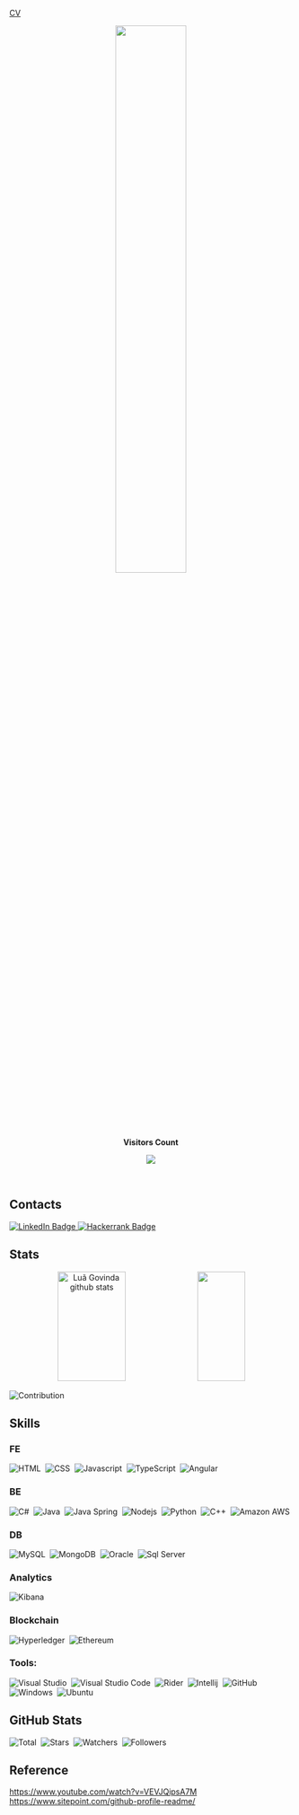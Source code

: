 [CV](https://www.canva.com/design/DAE_seh-8Rk/lbx5UZfgk46Ed9wsDlclsw/view?utm_content=DAE_seh-8Rk&utm_campaign=designshare&utm_medium=link2&utm_source=sharebutton)

<div id="header" align="center">
  <img src="https://media.giphy.com/media/eg4q8ka6zQuQ2qgKwe/giphy.gif" width="50%"/>
</div>

<div align="center">
<br><p align="centre"><b>Visitors Count</b></p>  
<p align="center"><img align="center" src="https://profile-counter.glitch.me/{govinda777}/count.svg" /></p> 
<br></div>

## Contacts

<div id="badges">
  <a href="https://www.linkedin.com/in/govinda777">
    <img src="https://img.shields.io/badge/LinkedIn-blue?logo=linkedin&logoColor=white&style=for-the-badge" alt="LinkedIn Badge"/>
  </a>
  <a href="https://www.hackerrank.com/govinda777">
    <img src="https://img.shields.io/badge/Hackerrank?style=for-the-badge&logo=Hackerrank&logoColor=white" alt="Hackerrank Badge"/>
  </a>
</div>

## Stats

<div align="center">  
  <img width="49%" height="195px" src="https://github-readme-stats.vercel.app/api?username=govinda777&show_icons=true&count_private=true&hide_border=true&title_color=00bfbf&icon_color=00bfbf&text_color=c9d1d9&bg_color=0d1117" alt="Luã Govinda github stats" /> 
  <img width="41%" height="195px" src="https://github-readme-stats.vercel.app/api/top-langs/?username=govinda777&layout=compact&hide_border=true&title_color=00bfbf&text_color=00bfbf&bg_color=0d1117" />
</div>

![Contribution](https://activity-graph.herokuapp.com/graph?username=govinda777&theme=gotham&hide_border=true&area=true)

## Skills
 
### FE
![HTML](https://img.shields.io/badge/-HTML-0D1117?style=for-the-badge&logo=html5&labelColor=0D1117)&nbsp;
![CSS](https://img.shields.io/badge/-CSS-0D1117?style=for-the-badge&logo=CSS3&logoColor=1572B6&labelColor=0D1117)&nbsp;
![Javascript](https://img.shields.io/badge/-Javascript-0D1117?style=for-the-badge&logo=javascript&labelColor=0D1117)&nbsp;
![TypeScript](https://img.shields.io/badge/-TypeScript-0D1117?style=for-the-badge&logo=typescript&labelColor=0D1117)&nbsp;
![Angular](https://img.shields.io/badge/-Angular-0D1117?style=for-the-badge&logo=angular&labelColor=0D1117)&nbsp;

### BE

![C#](https://img.shields.io/badge/-cSharp-0D1117?style=for-the-badge&logo=c-sharp)&nbsp; 
![Java](https://img.shields.io/badge/-Java-0D1117?style=for-the-badge&logo=java)&nbsp;
![Java Spring](https://img.shields.io/badge/Spring-6DB33F?style=for-the-badge&logo=spring&logoColor=white)&nbsp;
![Nodejs](https://img.shields.io/badge/-Node.js-0D1117?style=for-the-badge&logo=node.js)&nbsp;
![Python](https://img.shields.io/badge/-Python-0D1117?style=for-the-badge&logo=python)&nbsp;
![C++](https://img.shields.io/badge/-C%2B%2B-0D1117?style=for-the-badge&logo=c%2B%2B)&nbsp;
![Amazon AWS](https://img.shields.io/badge/-Amazon%20AWS-0D1117?style=for-the-badge&logo=amazon-aws)&nbsp;

### DB

![MySQL](https://img.shields.io/badge/-MySQL-0D1117?style=for-the-badge&logo=mysql)&nbsp;
![MongoDB](https://img.shields.io/badge/-MongoDB-0D1117?style=for-the-badge&logo=mongodb)&nbsp;
![Oracle](https://img.shields.io/badge/-Oracle-0D1117?style=for-the-badge&logo=oracle)&nbsp;
![Sql Server](https://img.shields.io/badge/-Sql%20Server-0D1117?style=for-the-badge&logo=sql-server)&nbsp;


### Analytics

![Kibana](https://img.shields.io/badge/-Kibana-0D1117?style=for-the-badge&logo=Kibana)&nbsp;

### Blockchain

![Hyperledger](https://img.shields.io/badge/-Hyperledger-0D1117?style=for-the-badge&logo=hyperledger)&nbsp;
![Ethereum](https://img.shields.io/badge/-Ethereum-0D1117?style=for-the-badge&logo=Ethereum)&nbsp;

### Tools:

![Visual Studio](https://img.shields.io/badge/-Visual%20Studio-0D1117?style=for-the-badge&logo=visual-studio&logoColor=C8A2C8&labelColor=0D1117)&nbsp;
![Visual Studio Code](https://img.shields.io/badge/-Visual%20Studio%20Code-0D1117?style=for-the-badge&logo=visual-studio-code&logoColor=0D1117&labelColor=0D1117)&nbsp;
![Rider](https://img.shields.io/badge/-Rider-0D1117?style=for-the-badge&logo=rider&logoColor=C8A2C8&labelColor=0D1117)&nbsp;
![Intellij](https://img.shields.io/badge/-IntelliJ%20IDEA-0D1117?style=for-the-badge&logo=intelliJ-idea&logoColor=C8A2C8&labelColor=0D1117)&nbsp;
![GitHub](https://img.shields.io/badge/-GitHub-0D1117?style=for-the-badge&logo=github&labelColor=0D1117)&nbsp;
![Windows](https://img.shields.io/badge/-Windows-0D1117?style=for-the-badge&logo=windows&labelColor=0D1117)&nbsp;
![Ubuntu](https://img.shields.io/badge/-Ubuntu-E95420?style=for-the-badge&logo=ubuntu&labelColor=0D1117)&nbsp;

## GitHub Stats

![Total](https://img.shields.io/github/downloads/govinda777/govinda777/total.svg)&nbsp;
![Stars](https://img.shields.io/github/stars/govinda777/govinda777.svg)&nbsp;
![Watchers](https://img.shields.io/github/watchers/govinda777/govinda777.svg)&nbsp;
![Followers](https://img.shields.io/github/followers/govinda777.svg?style=social&label=Follow&maxAge=2592000)&nbsp;

## Reference

https://www.youtube.com/watch?v=VEVJQipsA7M
https://www.sitepoint.com/github-profile-readme/